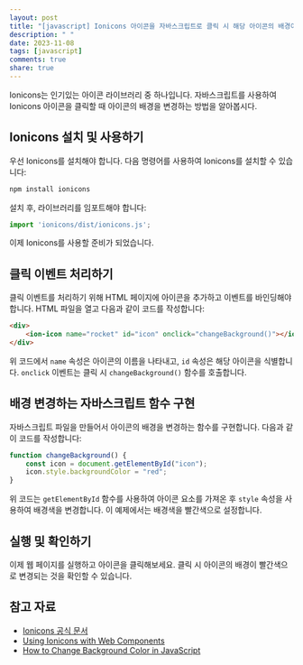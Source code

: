 ```yaml
---
layout: post
title: "[javascript] Ionicons 아이콘을 자바스크립트로 클릭 시 해당 아이콘의 배경이 변경되도록 구현하는 방법"
description: " "
date: 2023-11-08
tags: [javascript]
comments: true
share: true
---
```


Ionicons는 인기있는 아이콘 라이브러리 중 하나입니다. 자바스크립트를 사용하여 Ionicons 아이콘을 클릭할 때 아이콘의 배경을 변경하는 방법을 알아봅시다.

## Ionicons 설치 및 사용하기

우선 Ionicons를 설치해야 합니다. 다음 명령어를 사용하여 Ionicons를 설치할 수 있습니다:

```bash
npm install ionicons
```

설치 후, 라이브러리를 임포트해야 합니다:

```javascript
import 'ionicons/dist/ionicons.js';
```

이제 Ionicons를 사용할 준비가 되었습니다.

## 클릭 이벤트 처리하기

클릭 이벤트를 처리하기 위해 HTML 페이지에 아이콘을 추가하고 이벤트를 바인딩해야 합니다. HTML 파일을 열고 다음과 같이 코드를 작성합니다:

```html
<div>
    <ion-icon name="rocket" id="icon" onclick="changeBackground()"></ion-icon>
</div>
```

위 코드에서 `name` 속성은 아이콘의 이름을 나타내고, `id` 속성은 해당 아이콘을 식별합니다. `onclick` 이벤트는 클릭 시 `changeBackground()` 함수를 호출합니다.

## 배경 변경하는 자바스크립트 함수 구현

자바스크립트 파일을 만들어서 아이콘의 배경을 변경하는 함수를 구현합니다. 다음과 같이 코드를 작성합니다:

```javascript
function changeBackground() {
    const icon = document.getElementById("icon");
    icon.style.backgroundColor = "red";
}
```

위 코드는 `getElementById` 함수를 사용하여 아이콘 요소를 가져온 후 `style` 속성을 사용하여 배경색을 변경합니다. 이 예제에서는 배경색을 빨간색으로 설정합니다.

## 실행 및 확인하기

이제 웹 페이지를 실행하고 아이콘을 클릭해보세요. 클릭 시 아이콘의 배경이 빨간색으로 변경되는 것을 확인할 수 있습니다.

## 참고 자료

- [Ionicons 공식 문서](https://ionicons.com/)
- [Using Ionicons with Web Components](https://ionicons.com/usage)
- [How to Change Background Color in JavaScript](https://www.w3schools.com/js/js_htmldom_css.asp)